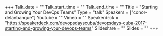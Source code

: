 +++
Talk_date = ""
Talk_start_time = ""
Talk_end_time = ""
Title = "Starting and Growing Your DevOps Teams"
Type = "talk"
Speakers = ["conor-delanbanque"]
Youtube = ""
Vimeo = ""
Speakerdeck = "https://speakerdeck.com/devopsdayscuba/devopsdays-cuba-2017-starting-and-growing-your-devops-teams"
Slideshare = ""
Slides = ""
+++
